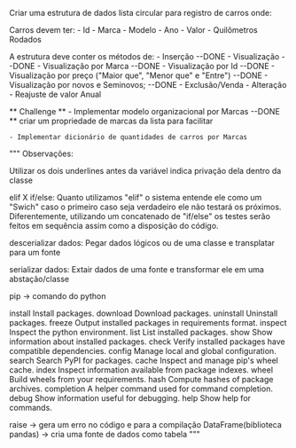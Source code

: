 Criar uma estrutura de dados lista circular para registro de carros onde:

Carros devem ter:
    - Id
    - Marca
    - Modelo
    - Ano
    - Valor
    - Quilômetros Rodados

A estrutura deve conter os métodos de:
    - Inserção --DONE
    - Visualização --DONE
    - Visualização por Marca --DONE
    - Visualização por Id --DONE
    - Visualização por preço ("Maior que", "Menor que" e "Entre") --DONE
    - Visualização por novos e Seminovos; --DONE
    - Exclusão/Venda
    - Alteração
    - Reajuste de valor Anual

** Challenge **
    - Implementar modelo organizacional por Marcas --DONE
        ** criar um propriedade de marcas da lista para facilitar

    - Implementar dicionário de quantidades de carros por Marcas

"""
Observações:

Utilizar os dois underlines antes da variável indica privação dela dentro da classe

elif X if/else: Quanto utilizamos "elif" o sistema entende ele como um "Swich" caso o primeiro caso seja verdadeiro ele não testará os próximos. Diferentemente, utilizando um concatenado de "if/else" os testes serão feitos em sequência assim como a disposição do código.

descerializar dados: Pegar dados lógicos ou de uma classe e transplatar para um fonte

serializar dados: Extair dados de uma fonte e transformar ele em uma abstação/classe

pip -> comando do python

  install                     Install packages.
  download                    Download packages.
  uninstall                   Uninstall packages.
  freeze                      Output installed packages in requirements format.
  inspect                     Inspect the python environment.
  list                        List installed packages.
  show                        Show information about installed packages.
  check                       Verify installed packages have compatible dependencies.
  config                      Manage local and global configuration.
  search                      Search PyPI for packages.
  cache                       Inspect and manage pip's wheel cache.
  index                       Inspect information available from package indexes.
  wheel                       Build wheels from your requirements.
  hash                        Compute hashes of package archives.
  completion                  A helper command used for command completion.
  debug                       Show information useful for debugging.
  help                        Show help for commands.

raise -> gera um erro no código e para a compilação
DataFrame(biblioteca pandas) -> cria uma fonte de dados como tabela
"""
